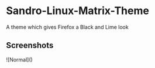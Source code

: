 # Sandro-Linux-Matrix-Theme
A theme which gives Firefox a Black and Lime look
<h2>Screenshots</h2>
![Normal]()
